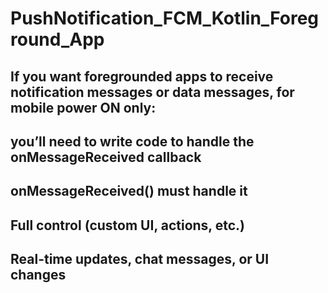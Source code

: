 # PushNotification_FCM_Kotlin_Foreground_App

##  If you want foregrounded apps to receive notification messages or data messages, for mobile power ON only:
##  you’ll need to write code to handle the onMessageReceived callback
##  onMessageReceived() must handle it
##  Full control (custom UI, actions, etc.)
##  Real-time updates, chat messages, or UI changes

